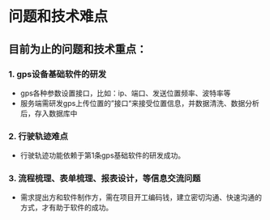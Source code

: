 # 问题和技术难点


##  目前为止的问题和技术重点：

### 1. gps设备基础软件的研发
  - gps各种参数设置接口，比如：ip、端口、发送位置频率、波特率等
  - 服务端需研发gps上传位置的”接口“来接受位置信息，并数据清洗、数据分析后，存入数据库中

### 2. 行驶轨迹难点
  - 行驶轨迹功能依赖于第1条gps基础软件的研发成功。

### 3. 流程梳理、表单梳理、报表设计，等信息交流问题
  - 需求提出方和软件制作方，需在项目开工编码钱，建立密切沟通、快速沟通的方式，才有助于软件的成功。
